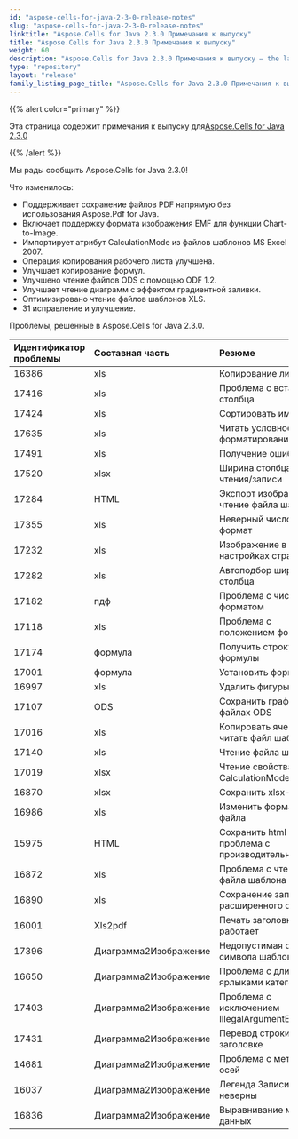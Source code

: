 ```yaml
---
id: "aspose-cells-for-java-2-3-0-release-notes"
slug: "aspose-cells-for-java-2-3-0-release-notes"
linktitle: "Aspose.Cells for Java 2.3.0 Примечания к выпуску"
title: "Aspose.Cells for Java 2.3.0 Примечания к выпуску"
weight: 60
description: "Aspose.Cells for Java 2.3.0 Примечания к выпуску – the latest updates and fixes."
type: "repository"
layout: "release"
family_listing_page_title: "Aspose.Cells for Java 2.3.0 Примечания к выпуску"
---
```

{{% alert color="primary" %}} 

 Эта страница содержит примечания к выпуску для[Aspose.Cells for Java 2.3.0](https://releases.aspose.com/cells/java/new-releases/aspose.cells-for-java-2.3.0/)

{{% /alert %}} 

 Мы рады сообщить Aspose.Cells for Java 2.3.0!

 Что изменилось:

- Поддерживает сохранение файлов PDF напрямую без использования Aspose.Pdf for Java.
- Включает поддержку формата изображения EMF для функции Chart-to-Image.
- Импортирует атрибут CalculationMode из файлов шаблонов MS Excel 2007.
- Операция копирования рабочего листа улучшена.
- Улучшает копирование формул.
- Улучшено чтение файлов ODS с помощью ODF 1.2.
- Улучшает чтение диаграмм с эффектом градиентной заливки.
- Оптимизировано чтение файлов шаблонов XLS.
- 31 исправление и улучшение.

 Проблемы, решенные в Aspose.Cells for Java 2.3.0.

|**Идентификатор проблемы** |**Составная часть** |**Резюме** |
|:- |:- |:- |
|16386 | xls| Копирование листа|
|17416 | xls| Проблема с вставкой столбца|
|17424 | xls| Сортировать имена|
|17635 | xls| Читать условное форматирование|
|17491 | xls| Получение ошибки Cells|
|17520 | xlsx| Ширина столбца чтения/записи|
|17284 | HTML| Экспорт изображений, чтение файла шаблона|
|17355 | xls| Неверный числовой формат|
|17232 | xls| Изображение в настройках страницы|
|17282 | xls| Автоподбор ширины столбца|
|17182 | пдф| Проблема с числовым форматом|
|17118 | xls| Проблема с положением формы|
|17174 | формула| Получить строку формулы|
|17001 | формула| Установить формулу|
|16997 | xls| Удалить фигуры|
|17107 |ODS | Сохранить графики в файлах ODS|
|17016 | xls|Копировать ячейки, читать файл шаблона|
|17140 | xls| Чтение файла шаблона|
|17019 | xlsx| Чтение свойства CalculationMode|
|16870 | xlsx| Сохранить xlsx-файл|
|16986 | xls| Изменить формат файла|
|15975 | HTML| Сохранить html — проблема с производительностью|
|16872 | xls| Проблема с чтением файла шаблона|
|16890 | xls| Сохранение записей расширенного стиля|
|16001 | Xls2pdf| Печать заголовков не работает|
|17396 | Диаграмма2Изображение| Недопустимая ошибка символа шаблона|
|16650 | Диаграмма2Изображение| Проблема с длинными ярлыками категорий|
|17403 | Диаграмма2Изображение| Проблема с исключением IllegalArgumentException|
|17431 | Диаграмма2Изображение| Перевод строки в заголовке|
|14681 | Диаграмма2Изображение| Проблема с метками осей|
|16037 | Диаграмма2Изображение| Легенда Записи неверны|
|16836 | Диаграмма2Изображение| Выравнивание меток данных|

